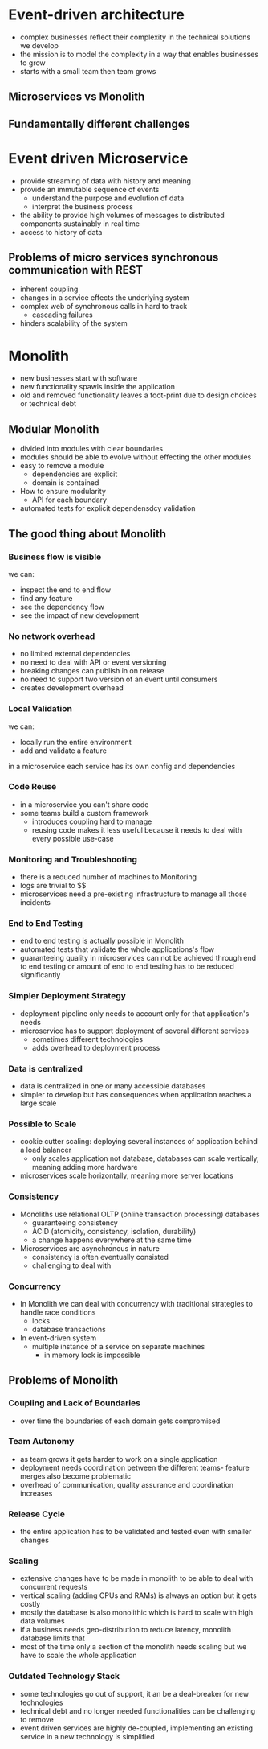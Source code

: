 # Event-driven architecture
- complex businesses reflect their complexity in the technical solutions we develop
- the mission is to model the complexity in a way that enables businesses to grow
- starts with a small team then team grows

## Microservices vs Monolith
## Fundamentally different challenges


# Event driven Microservice
- provide streaming of data with history and meaning
- provide an immutable sequence of events
  - understand the purpose and evolution of data
  - interpret the business process
- the ability to provide high volumes of messages to distributed components sustainably in real time
- access to history of data

## Problems of micro services synchronous communication with REST
- inherent coupling
- changes in a service effects the underlying system
- complex web of synchronous calls in hard to track
  - cascading failures
- hinders scalability of the system


# Monolith
- new businesses start with software
- new functionality spawls inside the application
- old and removed functionality leaves a foot-print due to design choices or technical debt

## Modular Monolith
- divided into modules with clear boundaries
- modules should be able to evolve without effecting the other modules
- easy to remove a module
  - dependencies are explicit
  - domain is contained
- How to ensure modularity
  - API for each boundary
- automated tests for explicit dependensdcy validation

## The good thing about Monolith
### Business flow is visible
we can:
- inspect the end to end flow
- find any feature
- see the dependency flow
- see the impact of new development
### No network overhead
- no limited external dependencies
- no need to deal with API or event versioning
- breaking changes can publish in on release
- no need to support two version of an event until consumers
- creates development overhead
### Local Validation
we can:
- locally run the entire environment
- add and validate a feature

in a microservice each service has its own config and dependencies
### Code Reuse 
- in a microservice you can't share code
- some teams build a custom framework
  - introduces coupling hard to manage
  - reusing code makes it less useful because it needs to deal with every possible use-case
### Monitoring and Troubleshooting
- there is a reduced number of machines to Monitoring
- logs are trivial to $$
- microservices need a pre-existing infrastructure to manage all those incidents
### End to End Testing
- end to end testing is actually possible in Monolith
- automated tests that validate the whole applications's flow
- guaranteeing quality in microservices can not be achieved through
end to end testing
  or amount of end to end testing has to be reduced significantly
### Simpler Deployment Strategy
- deployment pipeline only needs to account only for that application's needs
- microservice has to support deployment of several different services
  - sometimes different technologies
  - adds overhead to deployment process
### Data is centralized
- data is centralized in one or many accessible databases
- simpler to develop but has consequences when application reaches a large scale
### Possible to Scale
- cookie cutter scaling: deploying several instances of application behind a load balancer
  - only scales application not database, databases can scale vertically, meaning adding more hardware
- microservices scale horizontally, meaning more server locations

### Consistency
- Monoliths use relational OLTP (online transaction processing) databases
  - guaranteeing consistency
  - ACID (atomicity, consistency, isolation, durability)
  - a change happens everywhere at the same time
- Microservices are asynchronous in nature
  - consistency is often eventually consisted
  - challenging to deal with

### Concurrency
- In Monolith we can deal with concurrency with traditional strategies to handle race conditions
  - locks
  - database transactions
- In event-driven system
  - multiple instance of a service on separate machines
    - in memory lock is impossible

## Problems of Monolith

### Coupling and Lack of Boundaries
 - over time the boundaries of each domain gets compromised

### Team Autonomy
- as team grows it gets harder to work on a single application
- deployment needs coordination between the different teams- feature merges also become problematic
- overhead of communication, quality assurance and coordination increases

### Release Cycle
- the entire application has to be validated and tested even with smaller changes

### Scaling
- extensive changes have to be made in monolith to be able to deal with concurrent requests
- vertical scaling (adding CPUs and RAMs) is always an option but it gets costly
- mostly the database is also monolithic which is hard to scale with high data volumes
- if a business needs geo-distribution to reduce latency, monolith database limits that
- most of the time only a section of the monolith needs scaling but we have to scale the whole application

### Outdated Technology Stack
- some technologies go out of support, it an be a deal-breaker for new technologies
- technical debt and no longer needed functionalities can be challenging to remove
- event driven services are highly de-coupled, implementing an existing service in a new technology is simplified
